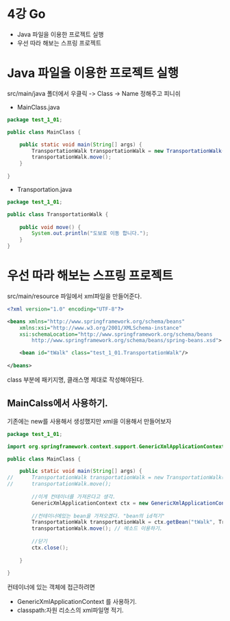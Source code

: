 # 4강 Go

- Java 파일을 이용한 프로젝트 실행
- 우선 따라 해보는 스프링 프로젝트

# Java 파일을 이용한 프로젝트 실행

src/main/java 폴더에서 우클릭 -> Class -> Name 정해주고 피니쉬

- MainClass.java
```java
package test_1_01;

public class MainClass {

	public static void main(String[] args) {
		TransportationWalk transportationWalk = new TransportationWalk();
		transportationWalk.move();
	}
	
}
```

- Transportation.java
```java
package test_1_01;

public class TransportationWalk {
	
	public void move() {
		System.out.println("도보로 이동 합니다.");
	}
}
```

# 우선 따라 해보는 스프링 프로젝트

src/main/resource 파일에서 xml파일을 만들어준다.

```xml
<?xml version="1.0" encoding="UTF-8"?>

<beans xmlns="http://www.springframework.org/schema/beans"
	xmlns:xsi="http://www.w3.org/2001/XMLSchema-instance"
	xsi:schemaLocation="http://www.springframework.org/schema/beans 
 		http://www.springframework.org/schema/beans/spring-beans.xsd">

	<bean id="tWalk" class="test_1_01.TransportationWalk"/>
	
</beans>
```

class 부분에 패키지명, 클래스명 제대로 작성해야된다.


## MainCalss에서 사용하기.

기존에는 new를 사용해서 생성했지만 xml을 이용해서 만들어보자

```java
package test_1_01;

import org.springframework.context.support.GenericXmlApplicationContext;

public class MainClass {

	public static void main(String[] args) {
//		TransportationWalk transportationWalk = new TransportationWalk();
//		transportationWalk.move();
		
		//이게 컨테이너를 가져온다고 생각.
		GenericXmlApplicationContext ctx = new GenericXmlApplicationContext("classpath:applicationContext.xml");
		
		//컨테이너에있는 bean을 가져오겠다. "bean의 id적기"
		TransportationWalk transportationWalk = ctx.getBean("tWalk", TransportationWalk.class); 
		transportationWalk.move(); // 메소드 이용하기.
		
		//닫기
		ctx.close();
		
	}
	
}
```

컨테이너에 있는 객체에 접근하려면

- GenericXmlApplicationContext 를 사용하기.
- classpath:자원 리소스의 xml파일명 적기.